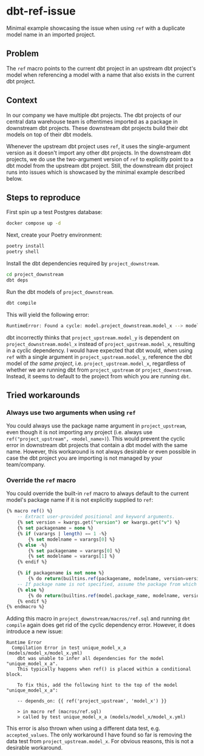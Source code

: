 # dbt-ref-issue

Minimal example showcasing the issue when using `ref` with a duplicate model name in an
imported project.

## Problem

The `ref` macro points to the current dbt project in an upstream dbt project's model 
when referencing a model with a name that also exists in the current dbt project.

## Context

In our company we have multiple dbt projects. The dbt projects of our central data
warehouse team is oftentimes imported as a package in downstream dbt projects. These
downstream dbt projects build their dbt models on top of their dbt models. 

Whenever the upstream dbt project uses `ref`, it uses the single-argument version as it
doesn't import any other dbt projects. In the downstream dbt projects, we do use the
two-argument version of `ref` to explicitly point to a dbt model from the upstream dbt
project. Still, the downstream dbt project runs into issues which is showcased by the
minimal example described below.

## Steps to reproduce

First spin up a test Postgres database:

```bash
docker compose up -d
```

Next, create your Poetry environment:

```bash
poetry install
poetry shell
```

Install the dbt dependencies required by `project_downstream`.
```bash
cd project_downstream
dbt deps
```

Run the dbt models of `project_downstream`.
```bash
dbt compile
```

This will yield the following error:
```bash
RuntimeError: Found a cycle: model.project_downstream.model_x --> model.project_upstream.model_y
```

dbt incorrectly thinks that `project_upstream.model_y` is dependent on 
`project_downstream.model_x` instead of `project_upstream.model_x`, resulting in a 
cyclic dependency. I would have expected that dbt would, when using `ref` with a single 
argument in `project_upstream.model_y`, reference the dbt model of _the same project_, 
i.e. `project_upstream.model_x`, regardless of whether we are running dbt from 
`project_upstream` or `project_downstream`. Instead, it seems to default to the project 
from which you are running `dbt`.

## Tried workarounds

### Always use two arguments when using `ref`

You could always use the package name argument in `project_upstream`, even though it is
not importing any project (i.e. always use `ref("project_upstream", <model_name>)`). 
This would prevent the cyclic error in downstream dbt projects that contain a dbt model
with the same name. However, this workaround is not always desirable or even possible
in case the dbt project you are importing is not managed by your team/company.

### Override the `ref` macro

You could override the built-in `ref` macro to always default to the current model's 
package name if it is not explicitly supplied to `ref`:

```sql
{% macro ref() %}
    -- Extract user-provided positional and keyword arguments.
    {% set version = kwargs.get("version") or kwargs.get("v") %}
    {% set packagename = none %}
    {% if (varargs | length) == 1 -%} 
        {% set modelname = varargs[0] %}
    {% else -%} 
        {% set packagename = varargs[0] %} 
        {% set modelname = varargs[1] %}
    {% endif %}

    {% if packagename is not none %}
        {% do return(builtins.ref(packagename, modelname, version=version)) %}
    -- If package name is not specified, assume the package from which we are calling `ref`.
    {% else %}
        {% do return(builtins.ref(model.package_name, modelname, version=version)) %}
    {% endif %}
{% endmacro %}

```

Adding this macro in `project_downstream/macros/ref.sql` and running `dbt compile` again 
does get rid of the cyclic dependency error. However, it does introduce a new issue:

```
Runtime Error
  Compilation Error in test unique_model_x_a (models/model_x/model_x.yml)
    dbt was unable to infer all dependencies for the model "unique_model_x_a".
    This typically happens when ref() is placed within a conditional block.
    
    To fix this, add the following hint to the top of the model "unique_model_x_a":
    
    -- depends_on: {{ ref('project_upstream', 'model_x') }}
    
    > in macro ref (macros/ref.sql)
    > called by test unique_model_x_a (models/model_x/model_x.yml)

```

This error is also thrown when using a different data test, e.g. `accepted_values`. The
only workaround I have found so far is removing the data test from 
`project_upstream.model_x`. For obvious reasons, this is not a desirable workaround.
